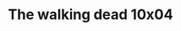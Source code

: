 ---
layout: episodios
title: "The walking dead 10x04"
url_serie_padre: 'the-walking-dead-temporada-10'
category: 'series'
capitulo: 'yes'
anio: '2019'
prev: 'capitulo-3'
proximo: 'capitulo-5'
sandbox: allow-same-origin allow-forms
idioma: 'Subtitulado'
reproductor: 'fembed'
calidad: 'Full HD'
image_banner: 'https://res.cloudinary.com/imbriitneysam/image/upload/v1546545022/reason1-banner-min.jpg'
reproductores: ["https://api.cuevana3.io/olpremium/gd.php?file=ek5lbm9xYWNrS0xNejZabVlkSFIyTkxQb3BPWDB0UFkwY3lvbjJIRjBPQ1QwNStUck1mVG9kVExvM0djeHA3VnFybXRscUdvMWRXNHRZbU1lYXVUeDg2cGpKVmp4cXpBejYxcGxJcW9zdFdVcmFXSWk2eTB3cXk5b29pS3FMYkFsSzFqbG1TOHk4V291YVdIaXNiWXhibTllMytleHBQQjNyVjhsWXE0MGNhcHJadVdaZEt0eDd6TGZuOWoydERVdXM5MmhZcW9wY2FzcldPVG5iT1Z3THZHYklLRWlNbmYxOG1ZYjZ6SDFBPT0"]
tags:
- Terror
---
